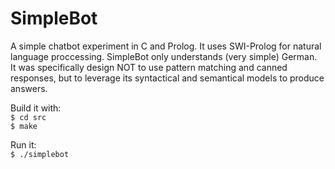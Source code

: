 # SimpleBot
A simple chatbot experiment in C and Prolog. It uses SWI-Prolog for natural language proccessing. SimpleBot only understands (very simple) German.  
It was specifically design NOT to use pattern matching and canned responses, but to leverage its syntactical and semantical models to produce answers. 

Build it with:  
```$ cd src ```  
```$ make ```  


Run it:  
`$ ./simplebot`

